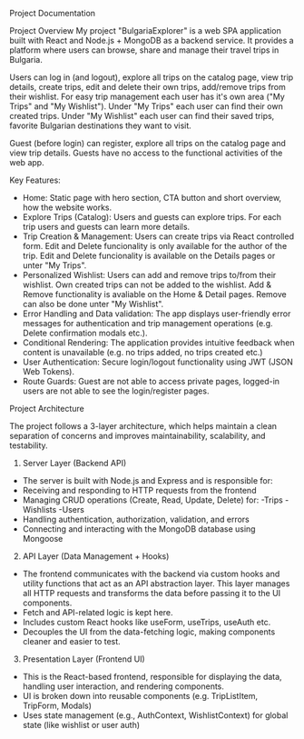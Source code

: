 Project Documentation

Project Overview
My project "BulgariaExplorer" is a web SPA application built with React and Node.js + MongoDB as a backend service. It provides a platform where users can browse, share and manage their travel trips in Bulgaria. 

Users can log in (and logout), explore all trips on the catalog page, view trip details, create trips, edit and delete their own trips, add/remove trips from their wishlist. For easy trip management each user has it's own area ("My Trips" and "My Wishlist"). Under "My Trips" each user can find their own created trips. Under "My Wishlist" each user can find their saved trips, favorite Bulgarian destinations they want to visit.

Guest (before login) can register, explore all trips on the catalog page and view trip details. Guests have no access to the functional activities of the web app.

Key Features:
- Home: Static page with hero  section, CTA button and short overview, how the website works.
- Explore Trips (Catalog): Users and guests can explore trips. For each trip users and guests can learn more details.
- Trip Creation & Management: Users can create trips via React controlled form. Edit and Delete funcionality is only available for the
author of the trip. Edit and Delete funcionality is available on the Details pages or unter "My Trips".
- Personalized Wishlist: Users can add and remove trips to/from their wishlist. Own created trips can not be added to the wishlist. Add &   Remove functionality is avaliable on the Home & Detail pages. Remove can also be done unter "My Wishlist".
- Error Handling and Data validation: The app displays user-friendly error messages for authentication and trip management operations (e.g. Delete confirmation modals etc.).
- Conditional Rendering: The application provides intuitive feedback when content is unavailable (e.g. no trips added, no trips created etc.)
- User Authentication: Secure login/logout functionality using JWT (JSON Web Tokens).
- Route Guards: Guest are not able to access private pages, logged-in users are not able to see the login/register pages.


Project Architecture

The project follows a 3-layer architecture, which helps maintain a clean separation of concerns and improves maintainability, scalability, and testability.
1. Server Layer (Backend API)
- The server is built with Node.js and Express and is responsible for:
- Receiving and responding to HTTP requests from the frontend
- Managing CRUD operations (Create, Read, Update, Delete) for:
    -Trips
    -Wishlists
    -Users
- Handling authentication, authorization, validation, and errors
- Connecting and interacting with the MongoDB database using Mongoose
2. API Layer (Data Management + Hooks)
- The frontend communicates with the backend via custom hooks and utility functions that act as an API abstraction layer. This layer manages all HTTP requests and transforms the data before passing it to the UI components.
- Fetch and API-related logic is kept here.
- Includes custom React hooks like useForm, useTrips, useAuth etc.
- Decouples the UI from the data-fetching logic, making components cleaner and easier to test.
3. Presentation Layer (Frontend UI)
- This is the React-based frontend, responsible for displaying the data, handling user interaction, and rendering components.
- UI is broken down into reusable components (e.g. TripListItem, TripForm, Modals)
- Uses state management (e.g., AuthContext, WishlistContext) for global state (like wishlist or user auth)